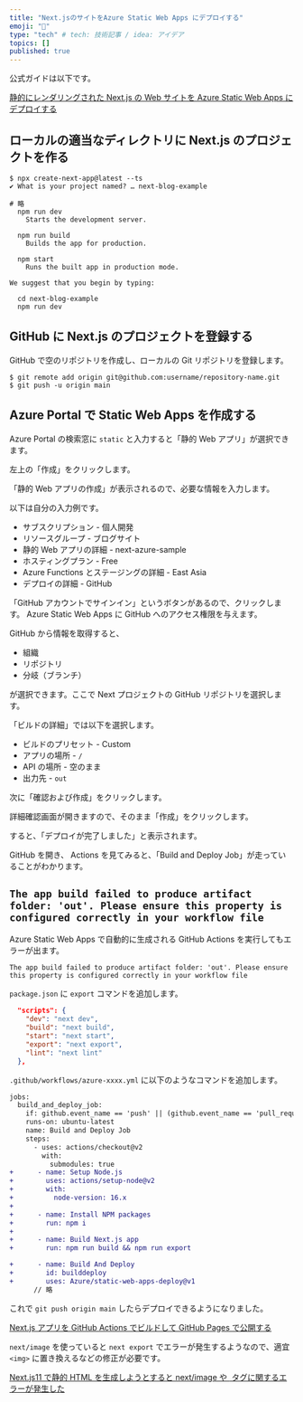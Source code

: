 ```yaml
---
title: "Next.jsのサイトをAzure Static Web Apps にデプロイする"
emoji: "🔖"
type: "tech" # tech: 技術記事 / idea: アイデア
topics: []
published: true
---
```


公式ガイドは以下です。

[静的にレンダリングされた Next.js の Web サイトを Azure Static Web Apps にデプロイする](https://docs.microsoft.com/ja-jp/azure/static-web-apps/deploy-nextjs)

## ローカルの適当なディレクトリに Next.js のプロジェクトを作る

```console
$ npx create-next-app@latest --ts
✔ What is your project named? … next-blog-example

# 略
  npm run dev
    Starts the development server.

  npm run build
    Builds the app for production.

  npm start
    Runs the built app in production mode.

We suggest that you begin by typing:

  cd next-blog-example
  npm run dev
```

## GitHub に Next.js のプロジェクトを登録する

GitHub で空のリポジトリを作成し、ローカルの Git リポジトリを登録します。

```console
$ git remote add origin git@github.com:username/repository-name.git
$ git push -u origin main
```

## Azure Portal で Static Web Apps を作成する

Azure Portal の検索窓に `static` と入力すると「静的 Web アプリ」が選択できます。

左上の「作成」をクリックします。

「静的 Web アプリの作成」が表示されるので、必要な情報を入力します。

以下は自分の入力例です。

- サブスクリプション - 個人開発
- リソースグループ - ブログサイト
- 静的 Web アプリの詳細 - next-azure-sample
- ホスティングプラン - Free
- Azure Functions とステージングの詳細 - East Asia
- デプロイの詳細 - GitHub

「GitHub アカウントでサインイン」というボタンがあるので、クリックします。
Azure Static Web Apps に GitHub へのアクセス権限を与えます。

GitHub から情報を取得すると、

- 組織
- リポジトリ
- 分岐（ブランチ）

が選択できます。ここで Next プロジェクトの GitHub リポジトリを選択します。

「ビルドの詳細」では以下を選択します。

- ビルドのプリセット - Custom
- アプリの場所 - `/`
- API の場所 - 空のまま
- 出力先 - `out`

次に「確認および作成」をクリックします。

詳細確認画面が開きますので、そのまま「作成」をクリックします。

すると、「デプロイが完了しました」と表示されます。

GitHub を開き、 Actions を見てみると、「Build and Deploy Job」が走っていることがわかります。

## `The app build failed to produce artifact folder: 'out'. Please ensure this property is configured correctly in your workflow file`

Azure Static Web Apps で自動的に生成される GitHub Actions を実行してもエラーが出ます。

```
The app build failed to produce artifact folder: 'out'. Please ensure this property is configured correctly in your workflow file
```

`package.json` に `export` コマンドを追加します。

```json:package.json
  "scripts": {
    "dev": "next dev",
    "build": "next build",
    "start": "next start",
    "export": "next export",
    "lint": "next lint"
  },
```

`.github/workflows/azure-xxxx.yml` に以下のようなコマンドを追加します。

```diff yaml
jobs:
  build_and_deploy_job:
    if: github.event_name == 'push' || (github.event_name == 'pull_request' && github.event.action != 'closed')
    runs-on: ubuntu-latest
    name: Build and Deploy Job
    steps:
      - uses: actions/checkout@v2
        with:
          submodules: true
+      - name: Setup Node.js
+        uses: actions/setup-node@v2
+        with:
+          node-version: 16.x
+
+      - name: Install NPM packages
+        run: npm i
+
+      - name: Build Next.js app
+        run: npm run build && npm run export

+      - name: Build And Deploy
+        id: builddeploy
+        uses: Azure/static-web-apps-deploy@v1
      // 略
```

これで `git push origin main` したらデプロイできるようになりました。

[Next.js アプリを GitHub Actions でビルドして GitHub Pages で公開する](https://maku.blog/p/au8ju6g/)

`next/image` を使っていると `next export` でエラーが発生するようなので、適宜 `<img>` に置き換えるなどの修正が必要です。

[Next.js11 で静的 HTML を生成しようとすると next/image や <img> タグに関するエラーが発生した](https://qiita.com/toshikisugiyama/items/9d9ada2de0cedb03a21e)
